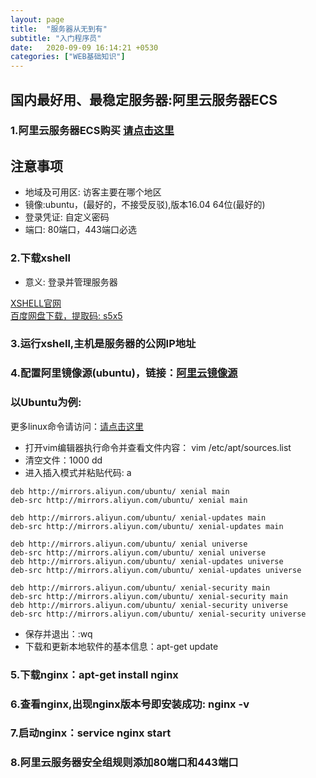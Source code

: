 ```yaml
---
layout: page
title:  "服务器从无到有"
subtitle: "入门程序员"
date:   2020-09-09 16:14:21 +0530
categories: ["WEB基础知识"]
---
```


## 国内最好用、最稳定服务器:阿里云服务器ECS

### 1.阿里云服务器ECS购买 <a href="https://www.aliyun.com/product/ecs?spm=5176.12825654.eofdhaal5.2.8dc02c4ayWhpWs">请点击这里</a>

## 注意事项

- 地域及可用区: 访客主要在哪个地区
- 镜像:ubuntu，(最好的，不接受反驳),版本16.04 64位(最好的)
- 登录凭证: 自定义密码
- 端口: 80端口，443端口必选

### 2.下载xshell
- 意义: 登录并管理服务器

<a href="https://www.netsarang.com/zh/xshell/">XSHELL官网</a>
<br>
<a href="https://pan.baidu.com/s/1VPB4UN_n2oWULnuCkHzDww">百度网盘下载，提取码: s5x5</a>

### 3.运行xshell,主机是服务器的公网IP地址

### 4.配置阿里镜像源(ubuntu)，链接：<a href="https://developer.aliyun.com/mirror/">阿里云镜像源</a>

### 以Ubuntu为例:
更多linux命令请访问：<a href="">请点击这里</a>
- 打开vim编辑器执行命令并查看文件内容： vim /etc/apt/sources.list    
- 清空文件：1000 dd   
- 进入插入模式并粘贴代码: a

```
deb http://mirrors.aliyun.com/ubuntu/ xenial main
deb-src http://mirrors.aliyun.com/ubuntu/ xenial main

deb http://mirrors.aliyun.com/ubuntu/ xenial-updates main
deb-src http://mirrors.aliyun.com/ubuntu/ xenial-updates main

deb http://mirrors.aliyun.com/ubuntu/ xenial universe
deb-src http://mirrors.aliyun.com/ubuntu/ xenial universe
deb http://mirrors.aliyun.com/ubuntu/ xenial-updates universe
deb-src http://mirrors.aliyun.com/ubuntu/ xenial-updates universe

deb http://mirrors.aliyun.com/ubuntu/ xenial-security main
deb-src http://mirrors.aliyun.com/ubuntu/ xenial-security main
deb http://mirrors.aliyun.com/ubuntu/ xenial-security universe
deb-src http://mirrors.aliyun.com/ubuntu/ xenial-security universe

```
- 保存并退出：:wq
- 下载和更新本地软件的基本信息：apt-get update

### 5.下载nginx：apt-get install nginx
### 6.查看nginx,出现nginx版本号即安装成功: nginx -v
### 7.启动nginx：service nginx start 
### 8.阿里云服务器安全组规则添加80端口和443端口